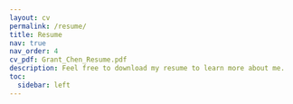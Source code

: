 ```yaml
---
layout: cv
permalink: /resume/
title: Resume
nav: true
nav_order: 4
cv_pdf: Grant_Chen_Resume.pdf
description: Feel free to download my resume to learn more about me.
toc:
  sidebar: left
---
```

